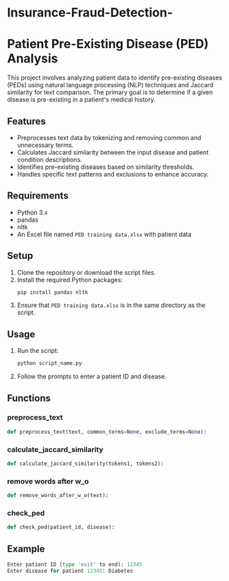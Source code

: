# Insurance-Fraud-Detection-
# Patient Pre-Existing Disease (PED) Analysis

This project involves analyzing patient data to identify pre-existing diseases (PEDs) using natural language processing (NLP) techniques and Jaccard similarity for text comparison. The primary goal is to determine if a given disease is pre-existing in a patient's medical history.

## Features

- Preprocesses text data by tokenizing and removing common and unnecessary terms.
- Calculates Jaccard similarity between the input disease and patient condition descriptions.
- Identifies pre-existing diseases based on similarity thresholds.
- Handles specific text patterns and exclusions to enhance accuracy.

## Requirements

- Python 3.x
- pandas
- nltk
- An Excel file named `PED training data.xlsx` with patient data

## Setup

1. Clone the repository or download the script files.
2. Install the required Python packages:
    ```sh
    pip install pandas nltk
    ```
3. Ensure that `PED training data.xlsx` is in the same directory as the script.

## Usage

1. Run the script:
    ```sh
    python script_name.py
    ```
2. Follow the prompts to enter a patient ID and disease.

## Functions

### preprocess_text

```python
def preprocess_text(text, common_terms=None, exclude_terms=None):
```

### calculate_jaccard_similarity

```python
def calculate_jaccard_similarity(tokens1, tokens2):
```

### remove words after w_o

```python
def remove_words_after_w_o(text):
```

### check_ped

```python
def check_ped(patient_id, disease):
```

## Example

```python
Enter patient ID (type 'exit' to end): 12345
Enter disease for patient 12345: Diabetes
```  







